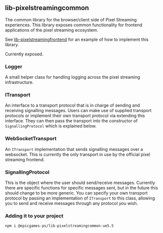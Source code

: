 ## lib-pixelstreamingcommon

The common library for the browser/client side of Pixel Streaming experiences. This library exposes common functionality for frontend applications of the pixel streaming ecosystem.

See [lib-pixelstreamingfrontend](/Frontend/library) for an example of how to implement this library.

Currently exposed.
### Logger
A small helper class for handling logging across the pixel streaming infrastructure.

### ITransport
An interface to a transport protocol that is in charge of sending and receiving signalling messages. Users can make use of supplied transport protocols or implement their own transport protocol via extending this interface. They can then pass the transport into the constructor of `SignallingProtocol` which is explained below.

### WebSocketTransport
An `ITransport` implementation that sends signalling messages over a websocket. This is currently the only transport in use by the official pixel streaming frontend.

### SignallingProtocol
This is the object where the user should send/receive messages. Currently there are specific functions for specific messages sent, but in the future this should change to be more generic. You can specify your own transport protocol by passing an implementation of `ITransport` to this class, allowing you to send and receive messages through any protocol you wish.

### Adding it to your project
`npm i @epicgames-ps/lib-pixelstreamingcommon-ue5.5`
